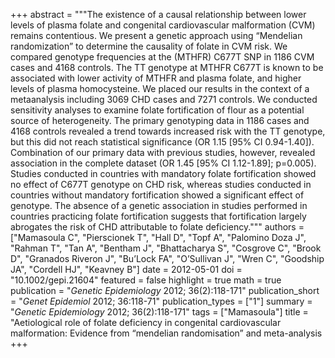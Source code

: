 +++
abstract = """The existence of a causal relationship between lower levels of plasma folate and congenital cardiovascular malformation (CVM) remains contentious. We present a genetic approach using “Mendelian randomization” to determine the causality of folate in CVM risk. We compared genotype frequencies at the (MTHFR) C677T SNP in 1186 CVM cases and 4168 controls. The TT genotype at MTHFR C677T is known to be associated with lower activity of MTHFR and plasma folate, and higher levels of plasma homocysteine. We placed our results in the context of a metaanalysis including 3069 CHD cases and 7271 controls. We conducted sensitivity analyses to examine folate fortification of flour as a potential source of heterogeneity. The primary genotyping data in 1186 cases and 4168 controls revealed a trend towards increased risk with the TT genotype, but this did not reach statistical significance (OR 1.15 [95% CI 0.94-1.40]). Combination of our primary data with previous studies, however, revealed association in the complete dataset (OR 1.45 [95% CI 1.12-1.89]; p=0.005). Studies conducted in countries with mandatory folate fortification showed no effect of C677T genotype on CHD risk, whereas studies conducted in countries without mandatory fortification showed a significant effect of genotype. The absence of a genetic association in studies performed in countries practicing folate fortification suggests that fortification largely abrogates the risk of CHD attributable to folate deficiency."""
authors = ["Mamasoula C", "Pierscionek T", "Hall D", "Topf A", "Palomino Doza J", "Rahman T", "Tan A", "Bentham J", "Bhattacharya S", "Cosgrove C", "Brook D", "Granados Riveron J", "Bu’Lock FA", "O’Sullivan J", "Wren C", "Goodship JA", "Cordell HJ", "Keavney B"]
date = 2012-05-01
doi = "10.1002/gepi.21604"
featured = false
highlight = true
math = true
publication = "*Genetic Epidemiology* 2012; 36(2):118-171"
publication_short = "*Genet Epidemiol* 2012; 36:118-71"
publication_types = ["1"]
summary = "*Genetic Epidemiology* 2012; 36(2):118-171"
tags = ["Mamasoula"]
title = "Aetiological role of folate deficiency in congenital cardiovascular malformation: Evidence from “mendelian
randomisation” and meta-analysis
+++
